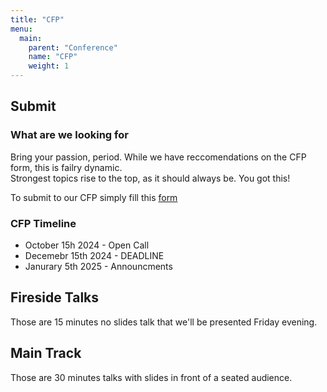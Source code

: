 ```yaml
---
title: "CFP"
menu: 
  main:
    parent: "Conference"
    name: "CFP"
    weight: 1
---
```


## Submit

### What are we looking for

Bring your passion, period. While we have reccomendations on the CFP form, this is failry dynamic.  
Strongest topics rise to the top, as it should always be. You got this!

To submit to our CFP simply fill this [form](https://forms.gle/YGGgjsHdv3KSGQ8K6)

### CFP Timeline
- October 15h 2024 - Open Call
- Decemebr 15th 2024 - DEADLINE
- Janurary 5th 2025 - Announcments

## Fireside Talks

Those are 15 minutes no slides talk that we'll be presented Friday evening. 

## Main Track

Those are 30 minutes talks with slides in front of a seated audience. 
